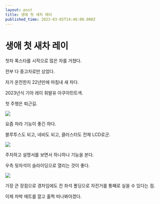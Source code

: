 ```yaml
---
layout: post
title: 생애 첫 새차 레이
published_time: 2023-03-05T14:46:00.000Z
---
```


# 생애 첫 새차 레이


첫차 록스타를 시작으로 많은 차를 거쳤다.

전부 다 중고차로만 샀었다.

자가 운전한지 22년만에 마침내 새 차다.

2023년식 기아 레이 휘발유 아쿠아민트색.

첫 주행은 퇴근길.

![](../600x0/http/pds27.egloos.com/pds/202303/05/80/a0109780_64042b9d71dd7.jpg)

요즘 차라 기능이 좋긴 하다.

블루투스도 되고, 네비도 되고, 클러스터도 전체 LCD로군.

![](../600x0/http/pds27.egloos.com/pds/202303/05/80/a0109780_64042b9e05b3c.jpg)

주차하고 설명서를 보면서 하나하나 기능을 본다.

우측 뒷자석이 슬라이딩으로 열리는 것이 좋다.

![](../600x0/http/pds27.egloos.com/pds/202303/05/80/a0109780_64042b9f3550f.jpg)

가장 큰 장점으로 경차임에도 전 좌석 폴딩으로 자전거를 통째로 실을 수 있다는 점.

이제 차박 매트를 깔고 훌쩍 떠나봐야겠다.

